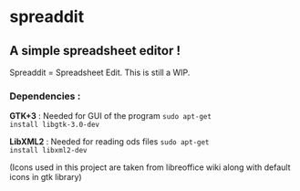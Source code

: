 # spreaddit
## A simple spreadsheet editor !
Spreaddit = Spreadsheet Edit.
This is still a WIP.

### Dependencies :
<b>GTK+3</b> : 
Needed for GUI of the program
<code>sudo apt-get install libgtk-3.0-dev</code>

<b>LibXML2</b> :
Needed for reading ods files
<code>sudo apt-get install libxml2-dev</code>

(Icons used in this project are taken from libreoffice wiki along with default icons in gtk library)
